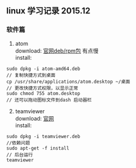 ## linux 学习记录 2015.12

### 软件篇

1. atom   
download: [官网deb/rpm包](https://atom.io/) 有点慢  
install:
```
sudo dpkg -i atom-amd64.deb
// 复制快捷方式到桌面
cp /usr/share/applications/atom.desktop ~/桌面
// 更改快捷方式权限，以显示正常
sudo chmod 755 atom.desktop
// 还可以拖动图标文件到dash 启动器栏
```
2. teamviewer  
download: [官网](https://www.teamviewer.com/zhCN/download/linux.aspx)  
install:  
```
sudo dpkg -i teamviewer.deb
//依赖问题
sudo apt-get -f install
// 后台运行
teamviewer 
```
